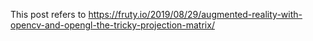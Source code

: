 This post refers to https://fruty.io/2019/08/29/augmented-reality-with-opencv-and-opengl-the-tricky-projection-matrix/
